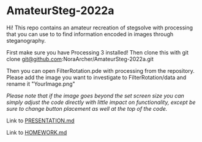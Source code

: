 # AmateurSteg-2022a
Hi! This repo contains an amateur recreation of stegsolve with processing that you can use to
to find information encoded in images through steganography.

First make sure you have Processing 3 installed!
Then clone this with git clone git@github.com:NoraArcher/AmateurSteg-2022a.git

Then you can open FilterRotation.pde with processing from the repository.
Please add the image you want to investigate to FilterRotation/data and rename it "YourImage.png"

*Please note that if the image goes beyond the set screen size you can simply adjust the code directly with little impact on functionality, except be sure to change button placement as well at the top of the code.*

Link to [PRESENTATION.md](https://github.com/NoraArcher/AmateurSteg-2022a/blob/main/PRESENTATION.md)

Link to [HOMEWORK.md](https://github.com/NoraArcher/AmateurSteg-2022a/blob/main/HOMEWORK.md)
